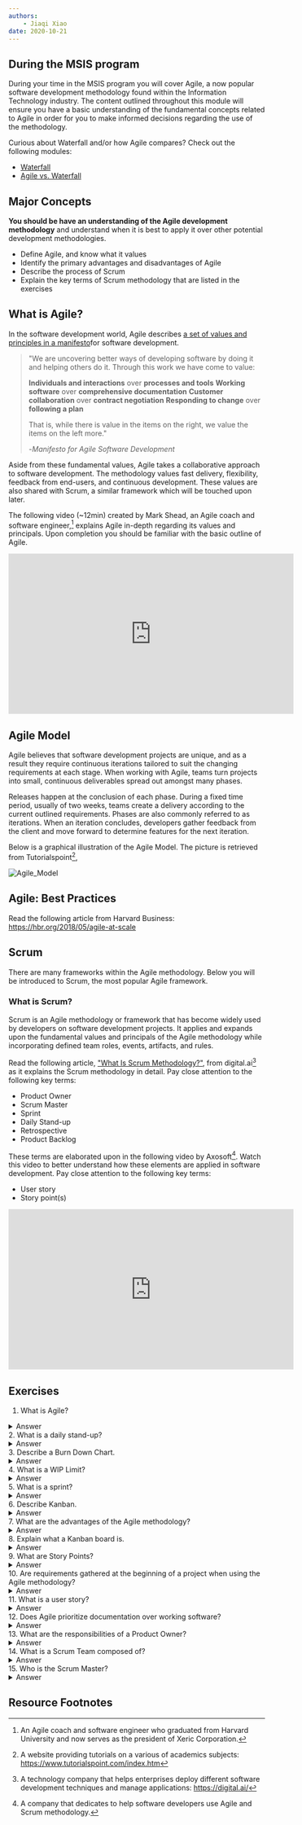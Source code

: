 ```yaml
---
authors:
    - Jiaqi Xiao
date: 2020-10-21
---
```


## During the MSIS program

During your time in the MSIS program you will cover Agile, a now popular software development methodology found within the Information Technology industry. The content outlined throughout this module will ensure you have a basic understanding of the fundamental concepts related to Agile in order for you to make informed decisions regarding the use of the methodology.

Curious about Waterfall and/or how Agile compares? Check out the following modules:
*  [Waterfall](/waterfall)
*  [Agile vs. Waterfall](/agile_waterfall)

## Major Concepts

**You should be have an understanding of the Agile development methodology** and understand when it is best to apply it over other potential development methodologies.

- Define Agile, and know what it values
- Identify the primary advantages and disadvantages of Agile
- Describe the process of Scrum
- Explain the key terms of Scrum methodology that are listed in the exercises

## What is Agile?

In the software development world, Agile describes [a set of values and principles in a manifesto]( http://agilemanifesto.org/)for software development.

> "We are uncovering better ways of developing
> software by doing it and helping others do it.
> Through this work we have come to value:
>
> **Individuals and interactions** over **processes and tools**
> **Working software** over **comprehensive documentation**
> **Customer collaboration** over **contract negotiation**
> **Responding to change** over **following a plan**
>
> That is, while there is value in the items on
> the right, we value the items on the left more."
>
> -*Manifesto for Agile Software Development*

Aside from these fundamental values, Agile takes a collaborative approach to software development. The methodology values fast delivery, flexibility, feedback from end-users, and continuous development. These values are also shared with Scrum, a similar framework which will be touched upon later.

The following video (~12min) created by Mark Shead, an Agile coach and software engineer,[^1] explains Agile in-depth regarding its values and principals. Upon completion you should be familiar with the basic outline of Agile.

<iframe width="560" height="315" src="https://www.youtube.com/embed/Z9QbYZh1YXY" frameborder="0" allow="accelerometer; autoplay; clipboard-write; encrypted-media; gyroscope; picture-in-picture" allowfullscreen></iframe>

## Agile Model

Agile believes that software development projects are unique, and as a result they require continuous iterations tailored to suit the changing requirements at each stage. When working with Agile, teams turn projects into small, continuous deliverables spread out amongst many phases.

Releases happen at the conclusion of each phase. During a fixed time period, usually of two weeks, teams create a delivery according to the current outlined requirements. Phases are also commonly referred to as iterations. When an iteration concludes, developers gather feedback from the client and move forward to determine features for the next iteration.

Below is a graphical illustration of the Agile Model. The picture is retrieved from Tutorialspoint[^2],

![Agile_Model](/images/Agile_Model.PNG)

## Agile: Best Practices

Read the following article from Harvard Business: https://hbr.org/2018/05/agile-at-scale

## Scrum

There are many frameworks within the Agile methodology. Below you will be introduced to Scrum, the most popular Agile framework.

### What is Scrum?

Scrum is an Agile methodology or framework that has become widely used by developers on software development projects. It applies and expands upon the fundamental values and principals of the Agile methodology while incorporating defined team roles, events, artifacts, and rules.

Read the following article, ["What Is Scrum Methodology?"](https://digital.ai/resources/agile-101/what-is-scrum), from digital.ai[^3] as it explains the Scrum methodology in detail. Pay close attention to the following key terms:

- Product Owner
- Scrum Master
- Sprint
- Daily Stand-up
- Retrospective
- Product Backlog

These terms are elaborated upon in the following video by Axosoft[^4]. Watch this video to better understand how these elements are  applied in software development. Pay close attention to the following key terms:

- User story
- Story point(s)

<iframe width="560" height="315" src="https://www.youtube.com/embed/XU0llRltyFM" frameborder="0" allow="accelerometer; autoplay; clipboard-write; encrypted-media; gyroscope; picture-in-picture" allowfullscreen></iframe>

## Exercises

1.	What is Agile?
<details class="example">
<summary>Answer</summary>
  Agile is a software development methodology which emphasizes adaptive planning, iterative development, continuous improvement, and encourages short sprints that allow for a great deal of flexibility.
</details>
2.	What is a daily stand-up?
<details class="example">
<summary>Answer</summary>
  Daily meeting between the team and Scrum Master which checks in on the teams progress, as well as touches that days agenda and covers any obstacles the team may have encountered.
</details>
3.	Describe a Burn Down Chart.
<details class="example">
<summary>Answer</summary>
  A burn down chart represents the work left to do, versus the time remaining to do so. The charts X axis represents time and the Y axis represents outstanding work.
</details>
4.	What is a WIP Limit?
<details class="example">
<summary>Answer</summary>
  A WIP Limit, or Work in Progress Limit, attempts to limit work being completed across a team at any given point. Its main goal is to assist in identifying bottlenecks within a development process.
</details>
5.	What is a sprint?
<details class="example">
<summary>Answer</summary>
  A sprint is a short development cycle, usually lasting no more than two weeks which  involves the production of a deliverable.
</details>
6.	Describe Kanban.
<details class="example">
<summary>Answer</summary>
  Kanban, despite not being iterative, is an agile methodology which focuses on continuous development in place of sprint iterations.
</details>
7.	What are the advantages of the Agile methodology?
<details class="example">
<summary>Answer</summary>
  Reduced risk, faster development cycles, certainty surrounding scope and deliverables.
</details>
8.	Explain what a Kanban board is.
<details class="example">
<summary>Answer</summary>
  A Kanban board is a tool used to visually manage work flows. It does so by showing the work at various stages of a process within columns representing each stage of the development process. 
</details>
9.	What are Story Points?
<details class="example">
<summary>Answer</summary>
  Story Points are an abstract system which is used to classify the difficulty of a story or feature. A common scale used is the Fibonacci sequence (1, 2, 3, 5, 8, 13, 20, 40, 100).
</details>
10.	Are requirements gathered at the beginning of a project when using the Agile methodology?
<details class="example">
<summary>Answer</summary>
  A small set of requirements are identified at the beginning of a project, however, as time and development goes on additional requirements are identified and worked into sprints.
</details>
11.	What is a user story?
<details class="example">
<summary>Answer</summary>
  A User story are written by the 'customer' in order to capture  system needs. They are helpful in determining the time needed to produce a deliverable.
</details>
12.	Does Agile prioritize documentation over working software?
<details class="example">
<summary>Answer</summary>
  No, Agile values working software over comprehensive documentation. As a result, each sprint will have a working deliverable.
</details>
13.	What are the responsibilities of a Product Owner?
<details class="example">
<summary>Answer</summary>
  The Product Owner is tasked with creating the Product Backlog as well as identifying applicable user stories for each spring.
</details>
14.	What is a Scrum Team composed of?
<details class="example">
<summary>Answer</summary>
  A Scrum Team is composed of a Product Owner, Scrum Master, and Developers.
</details>
15.	Who is the Scrum Master?
<details class="example">
<summary>Answer</summary>
  The coordinator of the Spring Planning sessions, this individual is tasked with ensuring the product runs smoothly and works to resolve any obstacles the team may face.
</details>

## Resource Footnotes

[^1]:An Agile coach and software engineer who graduated from Harvard University and now serves as the president of Xeric Corporation.
[^2]:A website providing tutorials on a various of academics subjects: https://www.tutorialspoint.com/index.htm
[^3]: A technology company that helps enterprises deploy different software development techniques and manage applications: https://digital.ai/
[^4]: A company that dedicates to help software developers use Agile and Scrum methodology.
